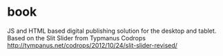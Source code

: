 # book
JS and HTML based digital publishing solution for the desktop and tablet. Based on the Slit Slider from Typmanus Codrops http://tympanus.net/codrops/2012/10/24/slit-slider-revised/
